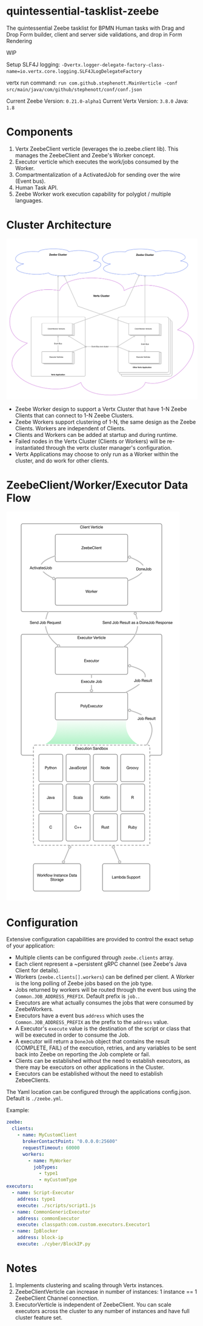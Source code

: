 # quintessential-tasklist-zeebe
The quintessential Zeebe tasklist for BPMN Human tasks with Drag and Drop Form builder, client and server side validations, and drop in Form Rendering

WIP

Setup SLF4J logging: `-Dvertx.logger-delegate-factory-class-name=io.vertx.core.logging.SLF4JLogDelegateFactory`

vertx run command: `run com.github.stephenott.MainVerticle -conf src/main/java/com/github/stephenott/conf/conf.json`

Current Zeebe Version: `0.21.0-alpha1`
Current Vertx Version: `3.8.0`
Java: `1.8`

# Components

1. Vertx ZeebeClient verticle (leverages the io.zeebe.client lib).  This manages the ZeebeClient and Zeebe's Worker concept.
1. Executor verticle which executes the work/jobs consumed by the Worker.
1. Compartmentalization of a ActivatedJob for sending over the wire (Event bus).
1. Human Task API.
1. Zeebe Worker work execution capability for polyglot / multiple languages.

# Cluster Architecture

![cluster-arch](./docs/design/cluster.png)

- Zeebe Worker design to support a Vertx Cluster that have 1-N Zeebe Clients that can connect to 1-N Zeebe Clusters.
- Zeebe Workers support clustering of 1-N, the same design as the Zeebe Clients.  Workers are independent of Clients.
- Clients and Workers can be added at startup and during runtime.
- Failed nodes in the Vertx Cluster (Clients or Workers) will be re-instantiated through the vertx cluster manager's configuration. 
- Vertx Applications may choose to only run as a Worker within the cluster, and do work for other clients.

# ZeebeClient/Worker/Executor Data Flow

![data flow](./docs/design/dataflow.png)

# Configuration

Extensive configuration capabilities are provided to control the exact setup of your application:

- Multiple clients can be configured through `zeebe.clients` array.
- Each client represent a ~persistent gRPC channel (see Zeebe's Java Client for details).
- Workers (`zeebe.clients[].workers`) can be defined per client.  A Worker is the long polling of Zeebe jobs based on the job type.
- Jobs returned by workers will be routed through the event bus using the `Common.JOB_ADDRESS_PREFIX`. Default prefix is `job.`.
- Executors are what actually consumes the jobs that were consumed by ZeebeWorkers.
- Executors have a event bus `address` which uses the `Common.JOB_ADDRESS_PREFIX` as the prefix to the `address` value.
- A Executor's `execute` value is the destination of the script or class that will be executed in order to consume the Job.
- A executor will return a `DoneJob` object that contains the result (COMPLETE, FAIL) of the execution, retries, and any variables to be sent back into Zeebe on reporting the Job complete or fail.
- Clients can be established without the need to establish executors, as there may be executors on other applications in the Cluster.
- Executors can be established without the need to establish ZebeeClients. 

The Yaml location can be configured through the applications config.json.  Default is `./zeebe.yml`. 

Example:

```yaml
zeebe:
  clients:
    - name: MyCustomClient
      brokerContactPoint: "0.0.0.0:25600"
      requestTimeout: 60000
      workers:
        - name: MyWorker
          jobTypes:
            - type1
            - myCustomType
executors:
  - name: Script-Executor
    address: type1
    execute: ./scripts/script1.js
  - name: CommonGenericExecutor
    address: commonExecutor
    execute: classpath:com.custom.executors.Executor1
  - name: IpBlocker
    address: block-ip
    execute: ./cyber/BlockIP.py
```


# Notes

1. Implements clustering and scaling through Vertx instances.
1. ZeebeClientVerticle can increase in number of instances: 1 instance == 1 ZeebeClient Channel connection.
1. ExecutorVerticle is independent of ZeebeClient.  You can scale executors across the cluster to any number of instances and have full cluster feature set.
